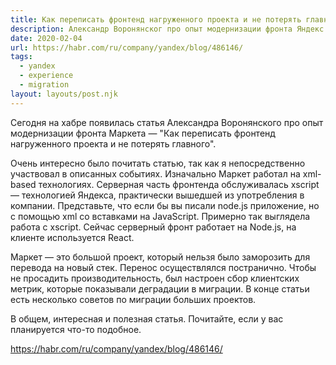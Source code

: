 ```yaml
---
title: Как переписать фронтенд нагруженного проекта и не потерять главного
description: Александр Воронянског про опыт модернизации фронта Яндекс.Маркета
date: 2020-02-04
url: https://habr.com/ru/company/yandex/blog/486146/
tags:
  - yandex
  - experience
  - migration
layout: layouts/post.njk
---
```

Сегодня на хабре появилась статья Александра Воронянского про опыт модернизации фронта Маркета — "Как переписать фронтенд нагруженного проекта и не потерять главного".

Очень интересно было почитать статью, так как я непосредственно участвовал в описанных событиях. Изначально Маркет работал на xml-based технологиях. Серверная часть фронтенда обслуживалась xscript — технологией Яндекса, практически вышедшей из употребления в компании. Представьте, что если бы вы писали node.js приложение, но с помощью xml со вставками на JavaScript. Примерно так выглядела работа с xscript. Сейчас серверный фронт работает на Node.js, на клиенте используется React.

Маркет — это большой проект, который нельзя было заморозить для перевода на новый стек. Перенос осуществлялся постранично. Чтобы не просадить производительность, был настроен сбор клиентских метрик, которые показывали деградации в миграции. В конце статьи есть несколько советов по миграции больших проектов.

В общем, интересная и полезная статья. Почитайте, если у вас планируется что-то подобное.

https://habr.com/ru/company/yandex/blog/486146/
